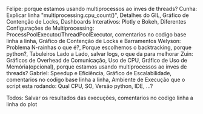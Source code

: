 Felipe: porque estamos usando multiprocessos ao inves de threads?
Cunha: Explicar linha "multiprocessing.cpu_count()", Detalhes do GIL, Gráfico de Contenção de Locks, Dashboards Interativos: Plotly e Bokeh, Diferentes Configurações de Multiprocessing: ProcessPoolExecutor/ThreadPoolExecutor, comentarios no codigo base linha a linha, Gráfico de Contenção de Locks e Barramentos
Welyson: Problema N-rainhas o que é?, Porque escolhemos o backtracking, porque python?, Tabuleiros Lado a Lado, salvar logs, o que da para melhorar
Zuin: Gráficos de Overhead de Comunicação, Uso de CPU, Gráfico de Uso de Memória(opcional), porque estamos usando multiprocessos ao inves de threads?
Gabriel: Speedup e Eficiência, Gráfico de Escalabilidade, comentarios no codigo base linha a linha, Ambiente de Execução que o script esta rodando: Qual CPU, SO, Versão python, IDE, ...?

Todos: Salvar os resultados das execuções, comentarios no codigo linha a linha do plot

